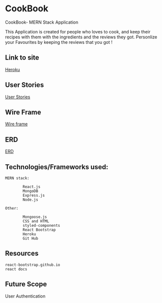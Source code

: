 # CookBook

CookBook- MERN Stack Application

This Application is created for people who loves to cook, and keep their recipes with them with the ingredients and the reviews they got. Personlize your Favourites by keeping the reviews that you got !                    

## Link to site

[Heroku](https://cook-book-app.herokuapp.com/)

## User Stories

[User Stories](https://trello.com/b/hLyVbEBW/project-3)

## Wire Frame 

[Wire frame](https://i.imgur.com/cnRmB0I.png)

## ERD

[ERD](https://i.imgur.com/bPt1SG3.png)


## Technologies/Frameworks used:

```
MERN stack:

        React.js
        MongoDB
        Express.js
        Node.js

Other:

        Mongoose.js
        CSS and HTML
        styled-components
        React Bootstrap   
        Heroku
        Git Hub     

```

## Resources

```
react-bootstrap.github.io
react docs

```

## Future Scope 

User Authentication


